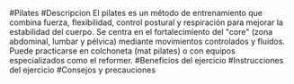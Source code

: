 #Pilates
#Descripcion
El pilates es un método de entrenamiento que combina fuerza, flexibilidad, control postural y respiración para mejorar la estabilidad del cuerpo. Se centra en el fortalecimiento del "core" (zona abdominal, lumbar y pélvica) mediante movimientos controlados y fluidos. Puede practicarse en colchoneta (mat pilates) o con equipos especializados como el reformer.
#Beneficios del ejercicio
#Instrucciones del ejercicio
#Consejos y precauciones
